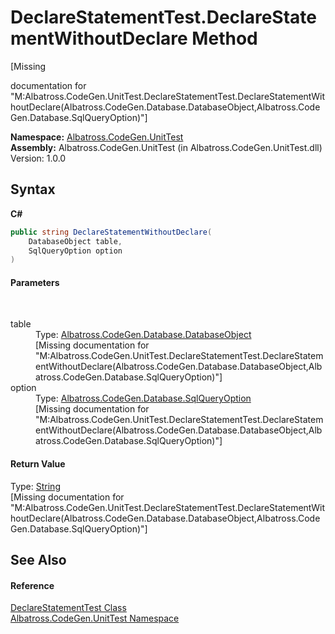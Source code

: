 # DeclareStatementTest.DeclareStatementWithoutDeclare Method 
 

\[Missing <summary> documentation for "M:Albatross.CodeGen.UnitTest.DeclareStatementTest.DeclareStatementWithoutDeclare(Albatross.CodeGen.Database.DatabaseObject,Albatross.CodeGen.Database.SqlQueryOption)"\]

**Namespace:**&nbsp;<a href="56BAD780">Albatross.CodeGen.UnitTest</a><br />**Assembly:**&nbsp;Albatross.CodeGen.UnitTest (in Albatross.CodeGen.UnitTest.dll) Version: 1.0.0

## Syntax

**C#**<br />
``` C#
public string DeclareStatementWithoutDeclare(
	DatabaseObject table,
	SqlQueryOption option
)
```


#### Parameters
&nbsp;<dl><dt>table</dt><dd>Type: <a href="69114895">Albatross.CodeGen.Database.DatabaseObject</a><br />\[Missing <param name="table"/> documentation for "M:Albatross.CodeGen.UnitTest.DeclareStatementTest.DeclareStatementWithoutDeclare(Albatross.CodeGen.Database.DatabaseObject,Albatross.CodeGen.Database.SqlQueryOption)"\]</dd><dt>option</dt><dd>Type: <a href="922949C4">Albatross.CodeGen.Database.SqlQueryOption</a><br />\[Missing <param name="option"/> documentation for "M:Albatross.CodeGen.UnitTest.DeclareStatementTest.DeclareStatementWithoutDeclare(Albatross.CodeGen.Database.DatabaseObject,Albatross.CodeGen.Database.SqlQueryOption)"\]</dd></dl>

#### Return Value
Type: <a href="http://msdn2.microsoft.com/en-us/library/s1wwdcbf" target="_blank">String</a><br />\[Missing <returns> documentation for "M:Albatross.CodeGen.UnitTest.DeclareStatementTest.DeclareStatementWithoutDeclare(Albatross.CodeGen.Database.DatabaseObject,Albatross.CodeGen.Database.SqlQueryOption)"\]

## See Also


#### Reference
<a href="638DEDE4">DeclareStatementTest Class</a><br /><a href="56BAD780">Albatross.CodeGen.UnitTest Namespace</a><br />
